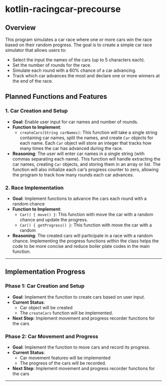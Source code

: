 # kotlin-racingcar-precourse


## Overview

This program simulates a car race where one or more cars win the race based on their random progress. The goal is to create a simple car race simulator that allows users to:
- Select the input the names of the cars (up to 5 characters each).
- Set the number of rounds for the race.
- Simulate each round with a 60% chance of a car advancing.
- Track which car advances the most and declare one or more winners at the end of the race.

## Planned Functions and Features

### 1. **Car Creation and Setup**
   - **Goal**: Enable user input for car names and number of rounds.
   - **Function to Implement**:
     - `createCars(String carNames)`: This function will take a single string containing car names, split the names, and create `Car` objects for each name. Each `Car` object will store an integer that tracks how many times the car has advanced during the race.
   - **Reasoning**: The user will enter car names in a single string (with commas separating each name). This function will handle extracting the car names, creating `Car` objects, and storing them in an array or list. The function will also initialize each car’s progress counter to zero, allowing the program to track how many rounds each car advances.

### 2. **Race Implementation**
   - **Goal**: Implement functions to advance the cars each round with a random chance
   - **Function to Implement**:
     - `Car() { move() }`: This function with move the car with a random chance and update the progress.
     - `Car() { getProgress() }`: This function with move the car with a random 
   - **Reasoning**: The created cars will participate in a race with a random chance. Implementing the progress functions within the class helps the code to be more concise and reduce boiler plate codes in the main function.
---

## Implementation Progress

### Phase 1: **Car Creation and Setup**
   - **Goal**: Implement the function to create cars based on user input.
   - **Current Status**:
     - Car object will be created
     - The `createCars` function will be implemented.
   - **Next Step**: Implement movement and progress recorder functions for the cars

### Phase 2: **Car Movement and Progress**
   - **Goal**: Implement the function to move cars and record its progress.
   - **Current Status**:
     - Car movement features will be implemented
     - The progress of the cars will be recorded.
   - **Next Step**: Implement movement and progress recorder functions for the cars

---
